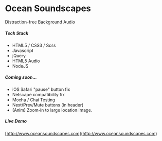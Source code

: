 # Ocean Soundscapes
Distraction-free Background Audio



##### Tech Stack

* HTML5 / CSS3 / Scss
* Javascript
* jQuery
* HTML5 Audio
* NodeJS

##### Coming soon...

* iOS Safari "pause" button fix
* Netscape compatibility fix
* Mocha / Chai Testing
* Next/Prev/Mute buttons (in header)
* (Anim) Zoom-in to large location image.

##### Live Demo
[http://www.oceansoundscapes.com](http://www.oceansoundscapes.com)






